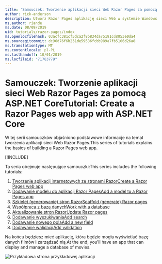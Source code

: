 ```yaml
---
title: 'Samouczek: Tworzenie aplikacji sieci Web Razor Pages za pomocą ASP.NET Core'
author: rick-anderson
description: Utwórz Razor Pages aplikację sieci Web w systemie Windows przy użyciu programu Visual Studio, ASP.NET Core i EF Core.
ms.author: riande
ms.date: 08/09/2019
uid: tutorials/razor-pages/index
ms.openlocfilehash: 03acfc381cf5dca2f8b834da75191cd8053e0da4
ms.sourcegitcommit: dc96d76f6b231de59586fcbb989a7fb5106d26a8
ms.translationtype: MT
ms.contentlocale: pl-PL
ms.lasthandoff: 10/01/2019
ms.locfileid: "71703779"
---
```

# <a name="tutorial-create-a-razor-pages-web-app-with-aspnet-core"></a><span data-ttu-id="d6225-103">Samouczek: Tworzenie aplikacji sieci Web Razor Pages za pomocą ASP.NET Core</span><span class="sxs-lookup"><span data-stu-id="d6225-103">Tutorial: Create a Razor Pages web app with ASP.NET Core</span></span>

<span data-ttu-id="d6225-104">W tej serii samouczków objaśniono podstawowe informacje na temat tworzenia aplikacji sieci Web Razor Pages.</span><span class="sxs-lookup"><span data-stu-id="d6225-104">This series of tutorials explains the basics of building a Razor Pages web app.</span></span> 

[!INCLUDE[](~/includes/advancedRP.md)]

<span data-ttu-id="d6225-105">Ta seria obejmuje następujące samouczki:</span><span class="sxs-lookup"><span data-stu-id="d6225-105">This series includes the following tutorials:</span></span>

1. [<span data-ttu-id="d6225-106">Tworzenie aplikacji internetowych ze stronami Razor</span><span class="sxs-lookup"><span data-stu-id="d6225-106">Create a Razor Pages web app</span></span>](xref:tutorials/razor-pages/razor-pages-start)
1. [<span data-ttu-id="d6225-107">Dodawanie modelu do aplikacji Razor Pages</span><span class="sxs-lookup"><span data-stu-id="d6225-107">Add a model to a Razor Pages app</span></span>](xref:tutorials/razor-pages/model)
1. [<span data-ttu-id="d6225-108">Szkielet (generowanie) stron Razor</span><span class="sxs-lookup"><span data-stu-id="d6225-108">Scaffold (generate) Razor pages</span></span>](xref:tutorials/razor-pages/page)
1. [<span data-ttu-id="d6225-109">Współpraca z bazą danych</span><span class="sxs-lookup"><span data-stu-id="d6225-109">Work with a database</span></span>](xref:tutorials/razor-pages/sql)
1. [<span data-ttu-id="d6225-110">Aktualizowanie stron Razor</span><span class="sxs-lookup"><span data-stu-id="d6225-110">Update Razor pages</span></span>](xref:tutorials/razor-pages/da1)
1. [<span data-ttu-id="d6225-111">Dodawanie wyszukiwania</span><span class="sxs-lookup"><span data-stu-id="d6225-111">Add search</span></span>](xref:tutorials/razor-pages/search)
1. [<span data-ttu-id="d6225-112">Dodawanie nowego pola</span><span class="sxs-lookup"><span data-stu-id="d6225-112">Add a new field</span></span>](xref:tutorials/razor-pages/new-field)
1. [<span data-ttu-id="d6225-113">Dodawanie walidacji</span><span class="sxs-lookup"><span data-stu-id="d6225-113">Add validation</span></span>](xref:tutorials/razor-pages/validation)

<span data-ttu-id="d6225-114">Na końcu będziesz mieć aplikację, która będzie mogła wyświetlać bazę danych filmów i zarządzać nią.</span><span class="sxs-lookup"><span data-stu-id="d6225-114">At the end, you'll have an app that can display and manage a database of movies.</span></span>

![Przykładowa strona przykładowej aplikacji](index/_static/sample-page.png)
